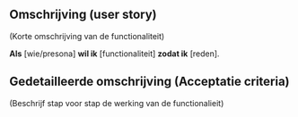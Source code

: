 ## Omschrijving (user story)

(Korte omschrijving van de functionaliteit)

**Als** [wie/presona] **wil ik** [functionaliteit] **zodat ik** [reden].

## Gedetailleerde omschrijving (Acceptatie criteria)

(Beschrijf stap voor stap de werking van de functionalieit)
